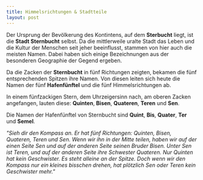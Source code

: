 ```yaml
---
title: Himmelsrichtungen & Stadtteile
layout: post
---
```

Der Ursprung der Bevölkerung des Kontintens, auf dem **Sterbucht** liegt, ist die **Stadt Sternbucht** selbst. Da die mittlerweile uralte Stadt das Leben und die Kultur der Menschen seit jeher beeinflusst, stammen von hier auch die meisten Namen. Dabei haben sich einige Bezeichnungen aus der besonderen Geographie der Gegend ergeben.

Da die Zacken der **Sternbucht** in fünf Richtungen zeigten, bekamen die fünf entsprechenden Spitzen ihre Namen. Von diesen leiten sich heute die Namen der fünf **Hafenfünftel** und die fünf Himmelsrichtungen ab.

In einem fünfzackigen Stern, dem Uhrzeigersinn nach, am oberen Zacken angefangen, lauten diese: **Quinten**, **Bisen**, **Quateren**, **Teren** und **Sen**.

Die Namen der Hafenfünftel von Sternbucht sind **Quint**, **Bis**, **Quater**, **Ter** und **Semel**.

*"Sieh dir den Kompass an. Er hat fünf Richtungen: Quinten, Bisen, Quateren, Teren und Sen. Wenn wir ihn in der Mitte teilen, haben wir auf der einen Seite Sen und auf der anderen Seite seinen Bruder Bisen. Unter Sen ist Teren, und auf der anderen Seite ihre Schwester Quateren. Nur Quinten hat kein Geschwister. Es steht alleine an der Spitze. Doch wenn wir den Kompass nur ein kleines bisschen drehen, hat plötzlich Sen oder Teren kein Geschwister mehr."*
